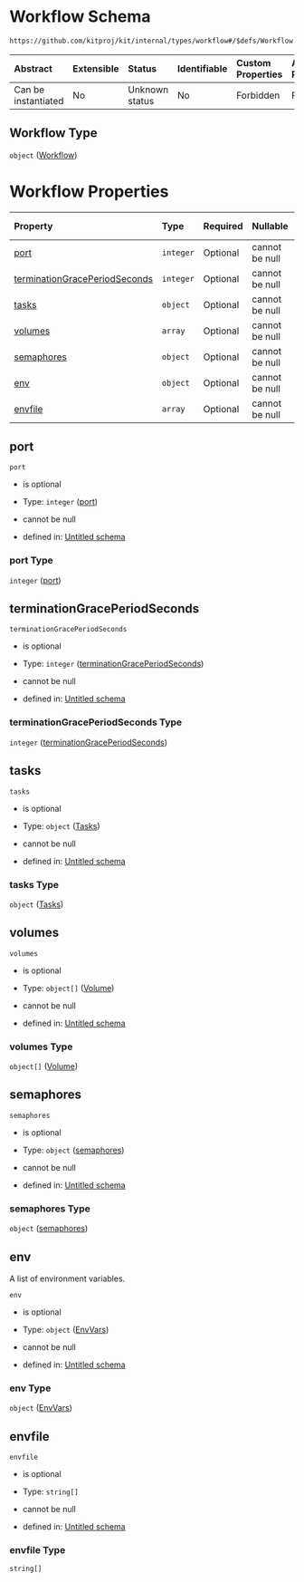 # Workflow Schema

```txt
https://github.com/kitproj/kit/internal/types/workflow#/$defs/Workflow
```



| Abstract            | Extensible | Status         | Identifiable | Custom Properties | Additional Properties | Access Restrictions | Defined In                                                                      |
| :------------------ | :--------- | :------------- | :----------- | :---------------- | :-------------------- | :------------------ | :------------------------------------------------------------------------------ |
| Can be instantiated | No         | Unknown status | No           | Forbidden         | Forbidden             | none                | [workflow.schema.json\*](../../out/workflow.schema.json "open original schema") |

## Workflow Type

`object` ([Workflow](workflow-defs-workflow.md))

# Workflow Properties

| Property                                                        | Type      | Required | Nullable       | Defined by                                                                                                                                                                                              |
| :-------------------------------------------------------------- | :-------- | :------- | :------------- | :------------------------------------------------------------------------------------------------------------------------------------------------------------------------------------------------------ |
| [port](#port)                                                   | `integer` | Optional | cannot be null | [Untitled schema](workflow-defs-workflow-properties-port.md "https://github.com/kitproj/kit/internal/types/workflow#/$defs/Workflow/properties/port")                                                   |
| [terminationGracePeriodSeconds](#terminationgraceperiodseconds) | `integer` | Optional | cannot be null | [Untitled schema](workflow-defs-workflow-properties-terminationgraceperiodseconds.md "https://github.com/kitproj/kit/internal/types/workflow#/$defs/Workflow/properties/terminationGracePeriodSeconds") |
| [tasks](#tasks)                                                 | `object`  | Optional | cannot be null | [Untitled schema](workflow-defs-tasks.md "https://github.com/kitproj/kit/internal/types/workflow#/$defs/Workflow/properties/tasks")                                                                     |
| [volumes](#volumes)                                             | `array`   | Optional | cannot be null | [Untitled schema](workflow-defs-workflow-properties-volumes.md "https://github.com/kitproj/kit/internal/types/workflow#/$defs/Workflow/properties/volumes")                                             |
| [semaphores](#semaphores)                                       | `object`  | Optional | cannot be null | [Untitled schema](workflow-defs-workflow-properties-semaphores.md "https://github.com/kitproj/kit/internal/types/workflow#/$defs/Workflow/properties/semaphores")                                       |
| [env](#env)                                                     | `object`  | Optional | cannot be null | [Untitled schema](workflow-defs-envvars.md "https://github.com/kitproj/kit/internal/types/workflow#/$defs/Workflow/properties/env")                                                                     |
| [envfile](#envfile)                                             | `array`   | Optional | cannot be null | [Untitled schema](workflow-defs-envfile.md "https://github.com/kitproj/kit/internal/types/workflow#/$defs/Workflow/properties/envfile")                                                                 |

## port



`port`

* is optional

* Type: `integer` ([port](workflow-defs-workflow-properties-port.md))

* cannot be null

* defined in: [Untitled schema](workflow-defs-workflow-properties-port.md "https://github.com/kitproj/kit/internal/types/workflow#/$defs/Workflow/properties/port")

### port Type

`integer` ([port](workflow-defs-workflow-properties-port.md))

## terminationGracePeriodSeconds



`terminationGracePeriodSeconds`

* is optional

* Type: `integer` ([terminationGracePeriodSeconds](workflow-defs-workflow-properties-terminationgraceperiodseconds.md))

* cannot be null

* defined in: [Untitled schema](workflow-defs-workflow-properties-terminationgraceperiodseconds.md "https://github.com/kitproj/kit/internal/types/workflow#/$defs/Workflow/properties/terminationGracePeriodSeconds")

### terminationGracePeriodSeconds Type

`integer` ([terminationGracePeriodSeconds](workflow-defs-workflow-properties-terminationgraceperiodseconds.md))

## tasks



`tasks`

* is optional

* Type: `object` ([Tasks](workflow-defs-tasks.md))

* cannot be null

* defined in: [Untitled schema](workflow-defs-tasks.md "https://github.com/kitproj/kit/internal/types/workflow#/$defs/Workflow/properties/tasks")

### tasks Type

`object` ([Tasks](workflow-defs-tasks.md))

## volumes



`volumes`

* is optional

* Type: `object[]` ([Volume](workflow-defs-volume.md))

* cannot be null

* defined in: [Untitled schema](workflow-defs-workflow-properties-volumes.md "https://github.com/kitproj/kit/internal/types/workflow#/$defs/Workflow/properties/volumes")

### volumes Type

`object[]` ([Volume](workflow-defs-volume.md))

## semaphores



`semaphores`

* is optional

* Type: `object` ([semaphores](workflow-defs-workflow-properties-semaphores.md))

* cannot be null

* defined in: [Untitled schema](workflow-defs-workflow-properties-semaphores.md "https://github.com/kitproj/kit/internal/types/workflow#/$defs/Workflow/properties/semaphores")

### semaphores Type

`object` ([semaphores](workflow-defs-workflow-properties-semaphores.md))

## env

A list of environment variables.

`env`

* is optional

* Type: `object` ([EnvVars](workflow-defs-envvars.md))

* cannot be null

* defined in: [Untitled schema](workflow-defs-envvars.md "https://github.com/kitproj/kit/internal/types/workflow#/$defs/Workflow/properties/env")

### env Type

`object` ([EnvVars](workflow-defs-envvars.md))

## envfile



`envfile`

* is optional

* Type: `string[]`

* cannot be null

* defined in: [Untitled schema](workflow-defs-envfile.md "https://github.com/kitproj/kit/internal/types/workflow#/$defs/Workflow/properties/envfile")

### envfile Type

`string[]`
